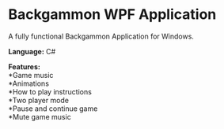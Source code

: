 Backgammon WPF Application
==========
A fully functional Backgammon Application for Windows.

**Language:** C#<br>

**Features:**<br>
*Game music<br>
*Animations<br>
*How to play instructions<br>
*Two player mode<br>
*Pause and continue game<br>
*Mute game music
